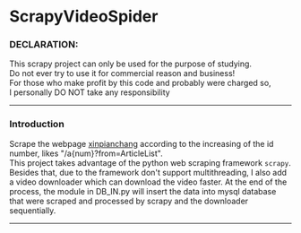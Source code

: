 # ScrapyVideoSpider

### DECLARATION:     

This scrapy project can only be used for the purpose of studying.   
Do not ever try to use it for commercial reason and business!   
For those who make profit by this code and probably were charged so,   
I personally DO NOT take any responsibility

***
### Introduction
Scrape the webpage [xinpianchang](xinpianchang.com) according to the increasing of the id number, likes "/a{num}?from=ArticleList".  
This project takes advantage of the python web scraping framework `scrapy`. Besides that, due to the framework don't support multithreading, I also add a video downloader which can download the video faster. At the end of the process, the module in DB_IN.py will insert the data into mysql database that were scraped and processed by scrapy and the downloader sequentially.

***
	

